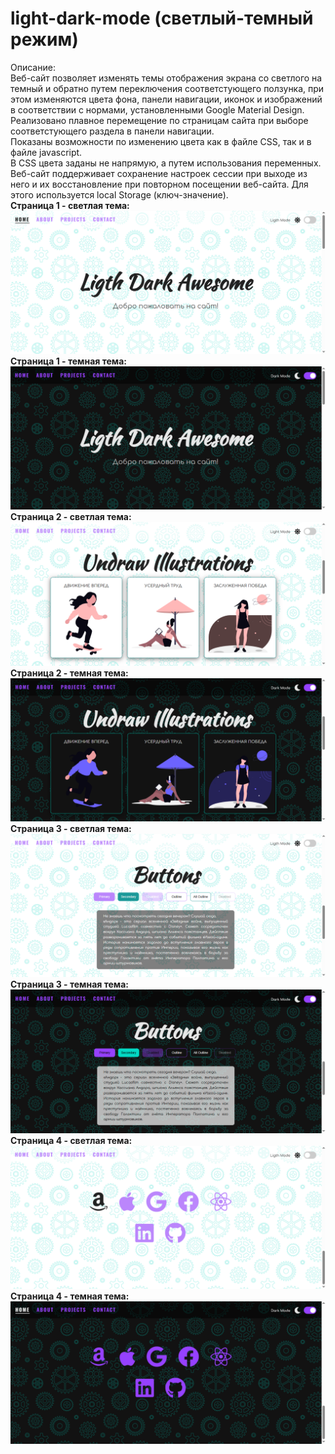 # light-dark-mode (светлый-темный режим)
Описание: <br />
Веб-сайт позволяет изменять темы отображения экрана со светлого на темный и обратно путем переключения соответстующего ползунка, при этом изменяются цвета фона, панели навигации, иконок и изображений в соответствии с нормами, установленными Google Material Design.<br />
Реализовано плавное перемещение по страницам сайта при выборе соответстующего раздела в панели навигации.<br />
Показаны возможности по изменению цвета как в файле CSS, так и в файле javascript.<br />
В CSS цвета заданы не напрямую, а путем использования переменных.<br />
Веб-сайт поддерживает сохранение настроек сессии при выходе из него и их восстановление при повторном посещении веб-сайта. Для этого используется local Storage (ключ-значение).<br />
**Страница 1 - светлая тема:**
!['Скриншот проекта 1'](img/screenshot01.PNG)
**Страница 1 - темная тема:**
!['Скриншот проекта 2'](img/screenshot02.PNG)
**Страница 2 - светлая тема:**
!['Скриншот проекта 3'](img/screenshot03.PNG)
**Страница 2 - темная тема:**
!['Скриншот проекта 4'](img/screenshot04.PNG)
**Страница 3 - светлая тема:**
!['Скриншот проекта 3'](img/screenshot05.PNG)
**Страница 3 - темная тема:**
!['Скриншот проекта 4'](img/screenshot06.PNG)
**Страница 4 - светлая тема:**
!['Скриншот проекта 3'](img/screenshot07.PNG)
**Страница 4 - темная тема:**
!['Скриншот проекта 4'](img/screenshot08.PNG)